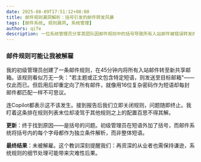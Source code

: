 ```yaml
---
date: 2025-08-09T17:51:12+08:00
title: 邮件规则漏洞解析：括号引发的邮件转发风暴
tags: [邮件系统, 规则漏洞, 系统管理]
authors: qife
description: 一位系统管理员分享其团队因邮件规则中的括号导致所有入站邮件被错误转发的技术事故，揭示了邮件系统条件解析机制的关键漏洞及经验教训。
---
```


### 邮件规则可能让我被解雇

我的初级管理员创建了一条邮件规则，在45分钟内将所有入站邮件转至新共享邮箱。该规则看似万无一失："若主题或正文包含特定短语，则发送至目标邮箱"——仅此而已。但启用后却重定向了所有邮件，就像用16位复杂密码作为短语却每封邮件都匹配一样不可思议。

连Copilot都表示这不该发生。接到报告后我们立即关闭规则，问题随即终止。我盯着这条排在规则列表末位却凌驾于其他规则之上的配置百思不得其解。

**更新**：终于找到原因——是括号的问题。初级管理员在短语外加了括号，而邮件系统将括号内的每个字母都作为独立条件解析，而非整体短语。

**最终结果**：未被解雇。这个教训深刻提醒我们：再资深的从业者也需保持谦逊，系统规则的细节处理可能带来灾难性后果。

